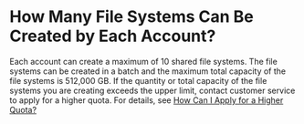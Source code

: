 # How Many File Systems Can Be Created by Each Account?<a name="sfs_01_0073"></a>

Each account can create a maximum of 10 shared file systems. The file systems can be created in a batch and the maximum total capacity of the file systems is 512,000 GB. If the quantity or total capacity of the file systems you are creating exceeds the upper limit, contact customer service to apply for a higher quota. For details, see  [How Can I Apply for a Higher Quota?](https://docs.otc.t-systems.com/en-us/faq/iaas/en-us_topic_0040259342.html)

